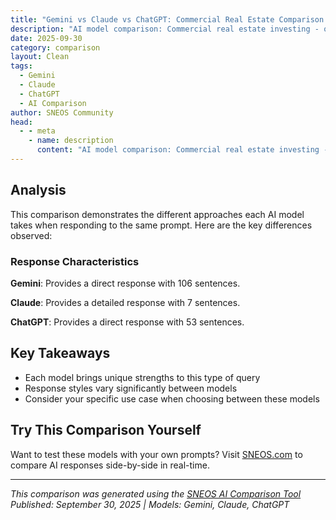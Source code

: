 ```yaml
---
title: "Gemini vs Claude vs ChatGPT: Commercial Real Estate Comparison 2025"
description: "AI model comparison: Commercial real estate investing - office and retail properties..."
date: 2025-09-30
category: comparison
layout: Clean
tags:
  - Gemini
  - Claude
  - ChatGPT
  - AI Comparison
author: SNEOS Community
head:
  - - meta
    - name: description
      content: "AI model comparison: Commercial real estate investing - office and retail properties..."
---
```


<ChatComparison
  title="Gemini vs Claude vs ChatGPT: Commercial Real Estate Comparison 2025"
  prompt="Commercial real estate investing - office and retail properties"
  :responses='{
    "Gemini": "Okay, let\u0027s dive into commercial real estate (CRE) investing, focusing on office and retail properties. This is a complex and potentially lucrative field, but it requires careful consideration and due diligence.\n\n**Understanding the Basics of Office and Retail CRE Investing**\n\n*   **Office Properties:** These can range from single-tenant buildings to multi-story skyscrapers, housing a variety of businesses like law firms, tech companies, and accounting practices. Revenue is primarily generated through lease agreements with these tenants.\n*   **Retail Properties:** These include shopping malls, strip centers, standalone stores, and restaurants. They serve consumers directly, and income is derived from tenant leases based on square footage, and sometimes, a percentage of sales.\n\n**Key Considerations Before Investing**\n\n1.  **Market Analysis:**\n    *   **Location, Location, Location:** This is paramount. Understand the demographics, economic trends, and future development plans of the area. Proximity to transportation, amenities, and major employers is crucial.\n    *   **Vacancy Rates:** High vacancy rates indicate a struggling market. Research historical and current vacancy rates for similar properties in the area.\n    *   **Rental Rates:** Compare rental rates for comparable properties. Are they competitive? Is there room for growth?\n    *   **Economic Drivers:** What industries drive the local economy? Are they stable and growing, or are they vulnerable to economic downturns?\n    *   **Competition:** Analyze the existing and planned office/retail spaces in the area. Is the market saturated?\n\n2.  **Property Due Diligence:**\n    *   **Physical Inspection:** A thorough inspection is essential to identify potential problems with the building\u0027s structure, HVAC systems, plumbing, electrical systems, roof, and environmental issues.\n    *   **Environmental Assessments:** Phase I and Phase II environmental assessments can uncover potential contamination issues.\n    *   **Title Search:** A title search ensures clear ownership and identifies any liens or encumbrances on the property.\n    *   **Appraisal:** A professional appraisal provides an independent estimate of the property\u0027s market value.\n    *   **Engineering Reports:** Provides data on the property\u0027s structural, mechanical, and electrical systems.\n\n3.  **Financial Analysis:**\n    *   **Net Operating Income (NOI):** NOI is the property\u0027s income after deducting operating expenses (property taxes, insurance, maintenance, management fees). It\u0027s a key metric for evaluating a property\u0027s profitability. Formula: \u0060NOI = Gross Revenue - Operating Expenses\u0060\n    *   **Capitalization Rate (Cap Rate):** The cap rate is the ratio of NOI to the property\u0027s value. It\u0027s a measure of the rate of return on an investment property. Formula: \u0060Cap Rate = NOI / Property Value\u0060\n    *   **Cash Flow:**  Calculate the cash flow after debt service (mortgage payments). Positive cash flow is desirable, but understand the factors that can influence it.\n    *   **Internal Rate of Return (IRR):** The IRR is a discount rate that makes the net present value (NPV) of all cash flows from a particular project equal to zero. A great tool for calculating the profitability of an investment.\n    *   **Debt Service Coverage Ratio (DSCR):**  DSCR is the ratio of NOI to debt service. A DSCR of 1.2 or higher is generally considered healthy by lenders. Formula: \u0060DSCR = NOI / Debt Service\u0060\n    *   **Expense Ratios:** Analyze operating expense ratios to identify potential cost-saving opportunities.\n\n4.  **Lease Agreements:**\n    *   **Lease Terms:** Understand the length of the leases, renewal options, and termination clauses.\n    *   **Rental Rates:** Are the rental rates competitive and in line with market rates?\n    *   **Expense Recovery:** What expenses are passed through to tenants (e.g., property taxes, insurance, maintenance)? Understand the expense recovery structure (e.g., triple net lease).\n    *   **Tenant Mix:** A diverse tenant mix can reduce risk.\n    *   **Creditworthiness of Tenants:**  Assess the financial stability of tenants. Consider requiring personal guarantees or letters of credit from smaller businesses.\n\n5.  **Financing:**\n    *   **Commercial Mortgages:** Secure financing from banks, credit unions, or other lenders. Expect to provide a down payment of 20-30% or more.\n    *   **SBA Loans:** The Small Business Administration (SBA) offers loan programs for commercial real estate purchases.\n    *   **Private Lenders:** Private lenders may offer more flexible terms, but typically at higher interest rates.\n    *   **Equity Partnerships:** Partner with other investors to pool resources and share risk.\n\n6.  **Property Management:**\n    *   **Self-Management:** Requires significant time and effort. You\u0027ll be responsible for tenant relations, maintenance, and rent collection.\n    *   **Professional Property Management:** Hiring a property management company can free up your time and ensure the property is well-maintained, but it will incur additional costs.\n\n**Specific Considerations for Office Properties**\n\n*   **Tenant Improvements (TI):** Office tenants often require significant tenant improvements to customize the space to their needs. Factor TI costs into your financial projections.\n*   **Amenities:** Amenities such as on-site parking, fitness centers, and conference rooms can attract and retain tenants.\n*   **Building Class:** Office buildings are typically classified as Class A, Class B, or Class C, based on their age, condition, and amenities. Class A buildings command higher rents but also require higher upfront investment.\n*   **Remote Work Impact:** The rise of remote work has impacted the demand for office space in some markets. Understand the trends in your area.\n\n**Specific Considerations for Retail Properties**\n\n*   **Foot Traffic:** High foot traffic is essential for retail businesses.\n*   **Anchor Tenants:** Large, well-known retailers (anchor tenants) can attract other tenants and drive traffic to the property.\n*   **Tenant Mix:** A complementary tenant mix can benefit all tenants.\n*   **E-commerce Impact:** The growth of e-commerce has impacted brick-and-mortar retail. Consider properties with tenants that are less susceptible to online competition (e.g., restaurants, service businesses).\n*   **Visibility and Accessibility:** Retail properties should be highly visible and easily accessible to customers.\n\n**Investment Strategies**\n\n*   **Value-Add:** Purchasing properties that are undervalued or underperforming and improving them to increase their value and rental income.\n*   **Core:** Investing in stabilized, high-quality properties in prime locations with strong tenants.\n*   **Development:** Developing new office or retail properties. This is the riskiest strategy but can also offer the highest returns.\n\n**Risks of Office and Retail CRE Investing**\n\n*   **Economic Downturns:** Office and retail properties are sensitive to economic cycles.\n*   **Tenant Vacancy:** Vacancy can significantly reduce income.\n*   **Interest Rate Increases:** Higher interest rates can increase borrowing costs and reduce property values.\n*   **Changing Market Conditions:** Changing demographics, consumer preferences, and technological advancements can impact demand for office and retail space.\n*   **Environmental Issues:** Environmental contamination can be costly to remediate.\n*   **Property Damage:** Natural disasters, fires, or other events can cause property damage and disrupt operations.\n*   **Management Issues:** Poor property management can lead to tenant dissatisfaction and higher vacancy rates.\n\n**Tips for Success**\n\n*   **Do Your Homework:** Thoroughly research the market, property, and tenants.\n*   **Build a Strong Team:** Work with experienced real estate brokers, attorneys, property managers, and contractors.\n*   **Negotiate Favorable Lease Terms:** Negotiate favorable lease terms that protect your interests.\n*   **Manage Risk:** Diversify your portfolio, secure adequate insurance coverage, and maintain a reserve fund for unexpected expenses.\n*   **Stay Informed:** Stay up-to-date on market trends and industry news.\n*   **Focus on Long-Term Value:** Invest for the long term, rather than trying to make a quick profit.\n\n**Resources**\n\n*   **National Association of Realtors (NAR):**\n*   **Commercial Real Estate Development Association (NAIOP):**\n*   **CCIM Institute:**\n*   **Local Real Estate Boards:**\n*   **Real Estate News Outlets:** (e.g., The Wall Street Journal, Bloomberg, Bisnow)\n\n**Important Considerations in the Current Environment**\n\n*   **Interest Rates:**  Monitor interest rate trends closely.  Higher rates impact borrowing costs and property values.\n*   **Inflation:**  Rising costs of materials, labor, and utilities can impact profitability.\n*   **Remote Work:** The trend of remote work is changing the demand for office spaces. Carefully evaluate the market and tenant demand.\n*   **Supply Chain Issues:** Supply chain disruptions can delay construction and renovation projects.\n*   **E-commerce Growth:**  Understand the impact of e-commerce on retail properties. Look for properties with tenants that are less susceptible to online competition.\n*   **Government Regulations:** Be aware of any new or changing regulations that could impact commercial real estate.\n\n**Disclaimer:** I am an AI chatbot and cannot provide financial or legal advice. This information is for educational purposes only.  Consult with qualified professionals before making any investment decisions.",
    "Claude": "# Commercial Real Estate Investing: Office \u0026 Retail Properties\n\n## Overview\nOffice and retail properties are traditional pillars of commercial real estate investing, though both sectors face significant modern challenges requiring careful analysis.\n\n## Office Properties\n\n### **Types \u0026 Classifications**\n- **Class A**: Premium buildings, prime locations, high-end finishes\n- **Class B**: Good quality, functional spaces, moderate rents\n- **Class C**: Older buildings, basic amenities, value opportunities\n- **Specialty**: Medical offices, co-working spaces, flex office\n\n### **Key Metrics**\n- **Occupancy rates** (market average varies by location)\n- **Rental rates per sq ft** (gross vs. net leases)\n- **Operating expense ratios** (typically 25-40% of gross income)\n- **Tenant improvement costs** ($20-60\u002B per sq ft)\n\n### **Current Challenges**\n- Remote work reducing demand\n- Flight to quality (tenants preferring newer, amenity-rich buildings)\n- Shorter lease terms becoming common\n- ESG requirements increasing\n\n## Retail Properties\n\n### **Property Types**\n- **Strip centers/shopping centers**\n- **Anchored retail** (grocery, pharmacy anchors)\n- **Single-tenant net lease** (McDonald\u0027s, Walgreens, etc.)\n- **Lifestyle centers/mixed-use**\n- **Urban retail/street-level**\n\n### **Investment Considerations**\n- **Location is paramount** (foot traffic, visibility, accessibility)\n- **Tenant credit quality** and lease terms\n- **Anchor tenant stability** (drives smaller tenant success)\n- **Population demographics** in trade area\n- **Competition analysis**\n\n## Financial Analysis\n\n### **Key Ratios**\n- **Cap rates**: Office (5-9%), Retail (5-8%) - varies by market\n- **Cash-on-cash returns**\n- **Debt service coverage ratio** (typically need 1.25x minimum)\n- **Price per square foot**\n- **Rent per square foot**\n\n### **Lease Structures**\n- **Gross lease**: Landlord pays operating expenses\n- **Net lease**: Tenant pays some/all expenses (NNN = all)\n- **Percentage rent**: Base rent plus % of sales (retail)\n- **Escalations**: Annual increases, CPI adjustments\n\n## Due Diligence Essentials\n\n### **Financial Review**\n- 3\u002B years of operating statements\n- Current rent roll and lease abstracts\n- Property tax assessments\n- Capital expenditure history\n- Environmental assessments\n\n### **Market Analysis**\n- Comparable sales and rentals\n- Vacancy rates and absorption\n- Population and employment trends\n- Future development plans\n- Transportation/infrastructure changes\n\n## Financing Options\n\n### **Traditional Financing**\n- **Commercial mortgages**: 70-80% LTV typical\n- **SBA loans**: Owner-occupied properties\n- **Portfolio lenders**: Relationship-based\n\n### **Alternative Financing**\n- **CMBS loans**: Larger properties\n- **Bridge loans**: Transitional properties\n- **REITs**: Passive investment option\n\n## Risk Factors\n\n### **Office-Specific Risks**\n- Technological obsolescence\n- Changing work patterns\n- High tenant improvement costs\n- Economic sensitivity\n\n### **Retail-Specific Risks**\n- E-commerce competition\n- Consumer spending fluctuations\n- Anchor tenant departure risk\n- Changing retail formats\n\n## Strategic Considerations\n\n### **Value-Add Opportunities**\n- Property improvements/repositioning\n- Lease-up of vacant space\n- Rent optimization\n- Operating efficiency improvements\n\n### **Market Selection**\n- Population growth markets\n- Diverse economic base\n- Strong employment centers\n- Limited new supply\n\n## Current Market Trends\n\n### **Office Sector**\n- Flight to quality continuing\n- Smaller footprints per employee\n- Amenity-rich properties outperforming\n- Medical office showing resilience\n\n### **Retail Sector**\n- Essential retail (grocery, pharmacy) stable\n- Mixed-use developments gaining favor\n- Experiential retail concepts growing\n- Last-mile delivery facilities in demand\n\n## Investment Strategies\n\n### **Core**: Stabilized properties, steady income\n### **Value-Add**: Moderate renovation/lease-up required\n### **Opportunistic**: Significant repositioning needed\n### **Net Lease**: Hands-off investment approach\n\n## Getting Started\n\n1. **Education**: Learn market fundamentals\n2. **Market research**: Choose target markets\n3. **Build team**:",
    "ChatGPT": "Certainly! Here\u0027s an overview of commercial real estate investing specifically focused on office and retail properties:\n\n### Commercial Real Estate Investing: Office and Retail Properties\n\n---\n\n#### 1. **Overview**\n\n- **Commercial Real Estate (CRE)** involves properties used for business purposes rather than residential use.\n- Two major categories in CRE investing are **office properties** and **retail properties**.\n- Investors buy these properties to generate income through leasing and potential property appreciation.\n\n---\n\n#### 2. **Office Properties**\n\n**Types:**\n- **Class A:** High-quality buildings in prime locations with premium rents.\n- **Class B:** Good quality, usually older than Class A, with moderate rents.\n- **Class C:** Older buildings needing renovation, lower rents.\n\n**Key Considerations:**\n- **Location:** Proximity to business hubs, transportation, services.\n- **Tenant Mix:** Professional firms, tech companies, government.\n- **Lease Terms:** Often long-term leases (5-10 years) with built-in rent escalations.\n- **Vacancy Rates:** Economic cycles significantly affect demand.\n- **Amenities and Infrastructure:** High-speed internet, meeting rooms, parking.\n\n**Investment Strategies:**\n- **Core:** Stable, fully leased Class A office buildings.\n- **Value-add:** Renovating or repositioning older office spaces.\n- **Opportunistic:** Development or major redevelopment projects.\n\n---\n\n#### 3. **Retail Properties**\n\n**Types:**\n- **Neighborhood Centers:** Small strip malls with essential services.\n- **Community Centers:** Larger centers with big-box anchors.\n- **Regional Malls:** Large enclosed malls with many stores.\n- **Power Centers:** Large open-air centers anchored by big-box retailers.\n\n**Key Considerations:**\n- **Tenant Mix:** Mix of national chains, local retailers, service businesses.\n- **Anchor Tenants:** Major retailers that draw foot traffic (important for smaller tenants).\n- **Location:** High traffic areas with visibility and access.\n- **Lease Terms:** Generally shorter than offices (3-5 years), with percentage rent clauses.\n- **Trends:** E-commerce impact, experiential retail, mixed-use developments.\n\n**Investment Strategies:**\n- **Stable cash flow:** Properties with long-term leases to creditworthy tenants (e.g., grocery stores).\n- **Repositioning:** Redevelop or repurpose underperforming retail space.\n- **Mixed-use:** Integrate residential or office to create synergy and diversify income.\n\n---\n\n#### 4. **Market Trends \u0026 Challenges**\n\n- **Office:** Shifts due to remote/hybrid work models may reduce demand for traditional office space.\n- **Retail:** E-commerce growth challenges brick-and-mortar retail, pushing towards experiential and service-oriented spaces.\n- **Economic Sensitivity:** Both are sensitive to economic shifts influencing tenant ability to pay rent.\n- **Location and Quality Matter:** Prime locations still command high rents and low vacancy.\n- **Sustainability \u0026 Tech:** Increasing demand for green buildings and smart infrastructure.\n\n---\n\n#### 5. **Financial Metrics to Evaluate**\n\n- **Net Operating Income (NOI):** Income after operating expenses.\n- **Capitalization Rate (Cap Rate):** NOI divided by property value, indicates return.\n- **Cash-on-Cash Return:** Annual cash flow divided by cash invested.\n- **Internal Rate of Return (IRR):** Overall investment return accounting for time value.\n- **Debt Service Coverage Ratio (DSCR):** NOI divided by debt payments, measures loan repayment ability.\n\n---\n\n#### 6. **Risks**\n\n- Market downturns impacting vacancies and rents.\n- Changes in tenants\u2019 business performance.\n- Longer lease-up periods for vacant spaces.\n- Regulatory and zoning changes.\n- Maintenance and capital expenditure costs.\n\n---\n\n### Conclusion\n\nInvesting in office and retail commercial real estate can provide attractive income and appreciation potential but requires thorough market research, understanding of tenant dynamics, and active management to address risks and changing market conditions.\n\n---\n\nIf you want, I can also provide guidance on how to get started, property valuation tips, or discuss financing options for CRE investing. Let me know!"
  }'
  published-date="16:29"
/>

## Analysis

This comparison demonstrates the different approaches each AI model takes when responding to the same prompt. Here are the key differences observed:

### Response Characteristics

**Gemini**: Provides a direct response with 106 sentences. 

**Claude**: Provides a detailed response with 7 sentences. 

**ChatGPT**: Provides a direct response with 53 sentences. 

## Key Takeaways

- Each model brings unique strengths to this type of query
- Response styles vary significantly between models
- Consider your specific use case when choosing between these models

## Try This Comparison Yourself

Want to test these models with your own prompts? Visit [SNEOS.com](https://sneos.com) to compare AI responses side-by-side in real-time.

---

*This comparison was generated using the [SNEOS AI Comparison Tool](https://sneos.com)*
*Published: September 30, 2025 | Models: Gemini, Claude, ChatGPT*
